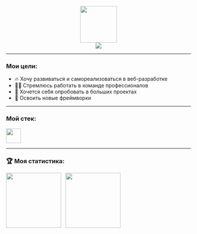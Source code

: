 <div id="header" align="center">

<img src="https://media.giphy.com/media/M9gbBd9nbDrOTu1Mqx/giphy.gif" width="100"/>

</div>


<div align="center"><img src="https://readme-typing-svg.herokuapp.com?size=25&color=091E28&center=true&width=500&height=60&lines=%D0%9F%D1%80%D0%B8%D0%B2%D0%B5%D1%82+%D0%BC%D0%B5%D0%BD%D1%8F+%D0%B7%D0%BE%D0%B2%D1%83%D1%82+%D0%A0%D0%BE%D0%BC%D0%B0%D0%BD!;%D0%AF+%D0%BD%D0%B0%D1%87%D0%B8%D0%BD%D0%B0%D1%8E%D1%89%D0%B8%D0%B9+%D0%B2%D0%B5%D0%B1-%D1%80%D0%B0%D0%B7%D1%80%D0%B0%D0%B1%D0%BE%D1%82%D1%87%D0%B8%D0%BA."/></div>

   ---
 
   
   ### Мои цели:
- 🔥 Хочу развиваться и самореализоваться в веб-разработке
- 👨‍💻 Стремлюсь работать в команде профессионалов
- 🥊 Хочется себя опробовать в больших проектах
- 🚀 Освоить новые фреймворки

---

   ### Мой стек:
 
 <div>
            <img src="https://cdn.jsdelivr.net/gh/devicons/devicon/icons/html5/html5-original-wordmark.svg" width="40" height="40"/>
</div>
 
 ---

   <h3>🏆 Моя статистика:</h3>

<div><img aling="left" style="height: 150px" src="https://github-readme-stats.vercel.app/api?username=00sleng00&hide=contribs&show_icons=true" />&nbsp;&nbsp;
  <img aling="left" style="height: 150px" src="https://github-readme-stats.vercel.app/api/top-langs/?username=00sleng00&theme=buefy&layout=compact" />
</div>
